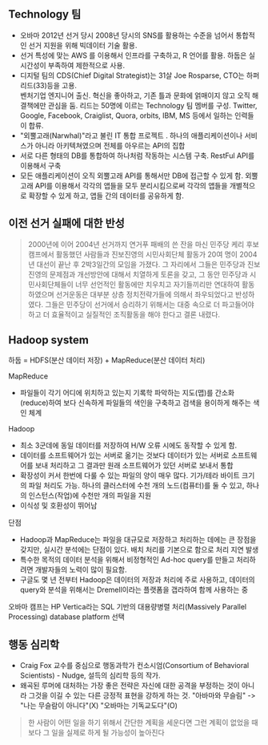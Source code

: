 ## Technology 팀  

* 오바마 2012년 선거 당시 2008년 당시의 SNS를 활용하는 수준을 넘어서 통합적인 선거 지원을 위해 빅데이터 기술 활용.    
* 선거 특성에 맞는 AWS 를 이용해서 인프라를 구축하고, R 언어를 활용. 하둡은 실시간성이 부족하여 제한적으로 사용.    
* 디지털 팀의 CDS(Chief Digital Strategist)는 31살 Joe Rosparse, CTO는 하퍼 리드(33)등을 고용.  
벤처기업 엔지니어 출신. 혁신을 좋아하고, 기존 틀과 문화에 얽매이지 않고 오직 해결책에만 관심을 둠. 
리드는 50명에 이르는 Technology 팀 멤버를 구성. Twitter, Google, Facebook, Craiglist, Quora, orbits, IBM, MS 등에서 일하는 인력들이 합류.  
* "외뿔고래(Narwhal)"라고 불린 IT 통합 프로젝트 . 하나의 애플리케이션이나 서비스가 아니라 아키텍쳐였으며 전체를 아우르는 API의 집합  
* 서로 다른 형태의 DB를 통합하여 하나처럼 작동하는 시스템 구축. RestFul API를 이용해서 구축  
* 모든 애플리케이션이 오직 외뿔고래 API를 통해서만 DB에 접근할 수 있게 함. 외뿔고래 API를 이용해서 각각의 앱들을 모두 분리시킴으로써 각각의 앱들을 개별적으로 확장할 수 있게 하고, 앱들 간의 데이터를 공유하게 함.   

## 이전 선거 실패에 대한 반성 
> 2000년에 이어 2004년 선거까지 연거푸 패배의 쓴 잔을 마신 민주당 케리 후보 캠프에서 활동했던 사람들과 진보진영의 시민사회단체 활동가 20여 명이 2004년 대선이 끝난 후 2박3일간의 모임을 가졌다. 그 자리에서 그들은 민주당과 진보진영의 문제점과 개선방안에 대해서 치열하게 토론을 갖고, 그 동안 민주당과 시민사회단체들이 너무 선언적인 활동에만 치우치고 자기들끼리만 연대하여 활동하였으며 선거운동은 대부분 상층 정치전략가들에 의해서 좌우되었다고 반성하였다. 그들은 민주당이 선거에서 승리하기 위해서는 대중 속으로 더 파고들어야 하고 더 효율적이고 실질적인 조직활동을 해야 한다고 결론 내렸다. 


## Hadoop system  
하둡 = HDFS(분산 데이터 저장) + MapReduce(분산 데이터 처리)  


MapReduce
- 파일들이 각기 어디에 위치하고 있는지 기록학 파악하는 지도(맵)를 간소화(reduce)하여 보다 신속하게 파일들의 색인을 구축하고 검색을 용이하게 해주는 색인 체계  

Hadoop 
- 최소 3군데에 동일 데이터를 저장하여 H/W 오류 시에도 동작할 수 있게 함.
- 데이터를 소프트웨어가 있는 서버로 옮기는 것보다 데이터가 있는 서버로 소프트웨어를 보내 처리하고 그 결과만 원래 소프트웨어가 있던 서버로 보내서 통합  
- 확장성이 커서 한번에 다룰 수 있는 파일의 양이 매우 많다. 기가/테라 바이트 크기의 파일 처리도 가능.  하나의 클러스터에 수천 개의 노드(컴퓨터)를 둘 수 있고, 하나의 인스턴스(작업)에 수천만 개의 파일을 지원  
- 이식성 및 호환성이 뛰어남  

단점  
- Hadoop과 MapReduce는 파일을 대규모로 저장하고 처리하는 데에는 큰 장점을 갖지만, 실시간 분석에는 단점이 있다. 배치 처리를 기본으로 함으로 처리 지연 발생  
- 특수한 목적의 데이터 분석을 위해서 비정형적인 Ad-hoc query를 만들고 처리하려면 개발자들의 노력이 많이 필요함. 
- 구글도 몇 년 전부터 Hadoop은 데이터의 저장과 처리에 주로 사용하고, 데이터의 query와 분석을 위해서는 Dremell이라는 플랫폼을 갭라하여 함께 사용하는 중  

오바마 캠프는 HP Vertica라는 SQL 기반의 대용량병렬 처리(Massively Parallel Processing) database platform 선택

## 행동 심리학  
* Craig Fox 교수를 중심으로 행동과학가 컨소시엄(Consortium of Behavioral Scientists) - Nudge, 설득의 심리학 등의 작가.  
* 왜곡된 루머에 대처하는 가장 좋은 전략은 자신에 대한 공격을 부정하는 것이 아니라 그것을 이길 수 있는 다른 긍정적 표현을 강하게 하는 것. "아바마와 무슬림" -> "나는 무슬람이 아니다"(X) "오바마는 기독교도다"(O)  

> 한 사람이 어떤 일을 하기 위해서 간단한 계획을 세운다면 그런 계획이 없었을 때보다 그 일을 실제로 하게 될 가능성이 높아진다  
